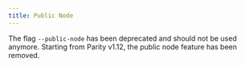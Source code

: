 ```yaml
---
title: Public Node
---
```


The flag `--public-node` has been deprecated and should not be used anymore. Starting from Parity v1.12, the public node feature has been removed.

